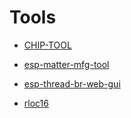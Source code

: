 # Tools

- [CHIP-TOOL](CHIP-TOOL.md)  
  
- [esp-matter-mfg-tool](esp-matter-mfg-tool.md)  
  
- [esp-thread-br-web-gui](esp-thread-br-web-gui.md)  
  
- [rloc16](rloc16.md)  
  
